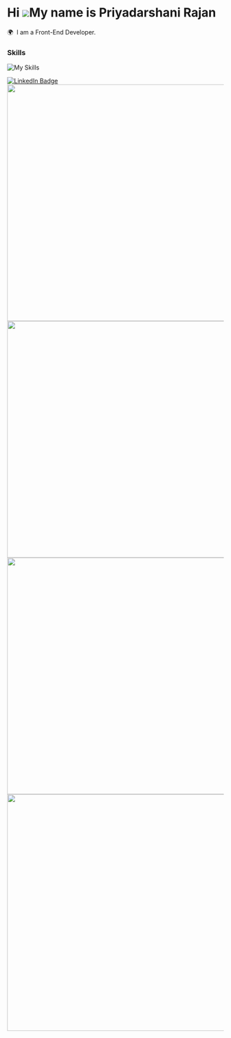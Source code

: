 Hi ![](https://user-images.githubusercontent.com/18350557/176309783-0785949b-9127-417c-8b55-ab5a4333674e.gif)My name is Priyadarshani Rajan
========================================================================================================================================

🌍  I am a Front-End Developer.
<br/>

### Skills

![My Skills](https://skillicons.dev/icons?i=html,css,js,react,scss,linux,django)
<br/>


<div id="badges">
  <a href="https://www.linkedin.com/in/pdrajan/">
    <img src="https://img.shields.io/badge/LinkedIn-blue?style=for-the-badge&logo=linkedin&logoColor=white" alt="LinkedIn Badge"/>
  </a>
</div>




<img  width='550px'  src="https://media.tenor.com/AwnhEjcYUuEAAAAd/batman-batman-the-animated-series.gif" />

<img width="550px" src="https://github-readme-stats.vercel.app/api?username=pdrajan&theme=gotham&hide_border=true&show_icons=true&rank_icon=github&count_private=true" />
<img width="550px" src="https://github-readme-streak-stats.herokuapp.com/?user=pdrajan&theme=gotham&hide_border=true" />
<img width="550px" src="https://github-readme-stats.vercel.app/api/top-langs/?username=pdrajan&theme=gotham&hide_border=true&include_all_commits=true&count_private=true&layout=compact" />
